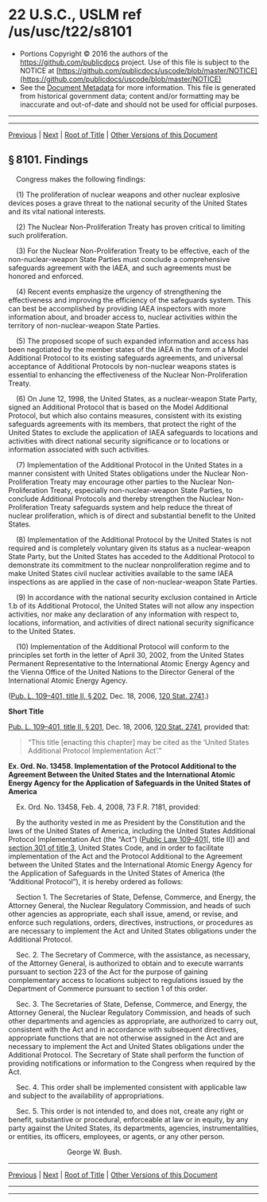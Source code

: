 ---
---

# 22 U.S.C., USLM ref /us/usc/t22/s8101

* Portions Copyright © 2016 the authors of the https://github.com/publicdocs project.
  Use of this file is subject to the NOTICE at [https://github.com/publicdocs/uscode/blob/master/NOTICE](https://github.com/publicdocs/uscode/blob/master/NOTICE)
* See the [Document Metadata](././../../../..//README.md) for more information.
  This file is generated from historical government data; content and/or formatting may be inaccurate and out-of-date and should not be used for official purposes.

----------
----------

[Previous](./../../../..//us/usc/t22/ch88/m__us_usc_t22_ch88.md) | [Next](./../../../..//us/usc/t22/ch88/m__us_usc_t22_s8102.md) | [Root of Title](./../../../../) | [Other Versions of this Document](https://publicdocs.github.io/go/links?ns=uslm&ref=%2Fus%2Fusc%2Ft22%2Fs8101)

## § 8101. Findings

    Congress makes the following findings:

    (1) The proliferation of nuclear weapons and other nuclear explosive devices poses a grave threat to the national security of the United States and its vital national interests.

    (2) The Nuclear Non-Proliferation Treaty has proven critical to limiting such proliferation.

    (3) For the Nuclear Non-Proliferation Treaty to be effective, each of the non-nuclear-weapon State Parties must conclude a comprehensive safeguards agreement with the IAEA, and such agreements must be honored and enforced.

    (4) Recent events emphasize the urgency of strengthening the effectiveness and improving the efficiency of the safeguards system. This can best be accomplished by providing IAEA inspectors with more information about, and broader access to, nuclear activities within the territory of non-nuclear-weapon State Parties.

    (5) The proposed scope of such expanded information and access has been negotiated by the member states of the IAEA in the form of a Model Additional Protocol to its existing safeguards agreements, and universal acceptance of Additional Protocols by non-nuclear weapons states is essential to enhancing the effectiveness of the Nuclear Non-Proliferation Treaty.

    (6) On June 12, 1998, the United States, as a nuclear-weapon State Party, signed an Additional Protocol that is based on the Model Additional Protocol, but which also contains measures, consistent with its existing safeguards agreements with its members, that protect the right of the United States to exclude the application of IAEA safeguards to locations and activities with direct national security significance or to locations or information associated with such activities.

    (7) Implementation of the Additional Protocol in the United States in a manner consistent with United States obligations under the Nuclear Non-Proliferation Treaty may encourage other parties to the Nuclear Non-Proliferation Treaty, especially non-nuclear-weapon State Parties, to conclude Additional Protocols and thereby strengthen the Nuclear Non-Proliferation Treaty safeguards system and help reduce the threat of nuclear proliferation, which is of direct and substantial benefit to the United States.

    (8) Implementation of the Additional Protocol by the United States is not required and is completely voluntary given its status as a nuclear-weapon State Party, but the United States has acceded to the Additional Protocol to demonstrate its commitment to the nuclear nonproliferation regime and to make United States civil nuclear activities available to the same IAEA inspections as are applied in the case of non-nuclear-weapon State Parties.

    (9) In accordance with the national security exclusion contained in Article 1.b of its Additional Protocol, the United States will not allow any inspection activities, nor make any declaration of any information with respect to, locations, information, and activities of direct national security significance to the United States.

    (10) Implementation of the Additional Protocol will conform to the principles set forth in the letter of April 30, 2002, from the United States Permanent Representative to the International Atomic Energy Agency and the Vienna Office of the United Nations to the Director General of the International Atomic Energy Agency.

([Pub. L. 109–401, title II, § 202][/us/pl/109/401/s202], Dec. 18, 2006, [120 Stat. 2741][/us/stat/120/2741].)

 __Short Title__ 

[Pub. L. 109–401, title II, § 201][/us/pl/109/401/s201], Dec. 18, 2006, [120 Stat. 2741][/us/stat/120/2741], provided that: 

> “This title \[enacting this chapter\] may be cited as the ‘United States Additional Protocol Implementation Act’.”

 __Ex. Ord. No. 13458. Implementation of the Protocol Additional to the Agreement Between the United States and the International Atomic Energy Agency for the Application of Safeguards in the United States of America__ 

    Ex. Ord. No. 13458, Feb. 4, 2008, 73 F.R. 7181, provided:

    By the authority vested in me as President by the Constitution and the laws of the United States of America, including the United States Additional Protocol Implementation Act (the “Act”) ([Public Law 109–401][/us/pl/109/401]\[, title II\]) and [section 301 of title 3][/us/usc/t3/s301], United States Code, and in order to facilitate implementation of the Act and the Protocol Additional to the Agreement between the United States and the International Atomic Energy Agency for the Application of Safeguards in the United States of America (the “Additional Protocol”), it is hereby ordered as follows:

    Section 1. The Secretaries of State, Defense, Commerce, and Energy, the Attorney General, the Nuclear Regulatory Commission, and heads of such other agencies as appropriate, each shall issue, amend, or revise, and enforce such regulations, orders, directives, instructions, or procedures as are necessary to implement the Act and United States obligations under the Additional Protocol.

    Sec. 2. The Secretary of Commerce, with the assistance, as necessary, of the Attorney General, is authorized to obtain and to execute warrants pursuant to section 223 of the Act for the purpose of gaining complementary access to locations subject to regulations issued by the Department of Commerce pursuant to section 1 of this order.

    Sec. 3. The Secretaries of State, Defense, Commerce, and Energy, the Attorney General, the Nuclear Regulatory Commission, and heads of such other departments and agencies as appropriate, are authorized to carry out, consistent with the Act and in accordance with subsequent directives, appropriate functions that are not otherwise assigned in the Act and are necessary to implement the Act and United States obligations under the Additional Protocol. The Secretary of State shall perform the function of providing notifications or information to the Congress when required by the Act.

    Sec. 4. This order shall be implemented consistent with applicable law and subject to the availability of appropriations.

    Sec. 5. This order is not intended to, and does not, create any right or benefit, substantive or procedural, enforceable at law or in equity, by any party against the United States, its departments, agencies, instrumentalities, or entities, its officers, employees, or agents, or any other person.

                              George W. Bush.

----------

[Previous](./../../../..//us/usc/t22/ch88/m__us_usc_t22_ch88.md) | [Next](./../../../..//us/usc/t22/ch88/m__us_usc_t22_s8102.md) | [Root of Title](./../../../../) | [Other Versions of this Document](https://publicdocs.github.io/go/links?ns=uslm&ref=%2Fus%2Fusc%2Ft22%2Fs8101)

----------
----------

[/us/pl/109/401/s202]: https://publicdocs.github.io/go/links?ns=uslm&ref=%2Fus%2Fpl%2F109%2F401%2Fs202
[/us/stat/120/2741]: https://publicdocs.github.io/go/links?ns=uslm&ref=%2Fus%2Fstat%2F120%2F2741
[/us/pl/109/401/s201]: https://publicdocs.github.io/go/links?ns=uslm&ref=%2Fus%2Fpl%2F109%2F401%2Fs201
[/us/stat/120/2741]: https://publicdocs.github.io/go/links?ns=uslm&ref=%2Fus%2Fstat%2F120%2F2741
[/us/pl/109/401]: https://publicdocs.github.io/go/links?ns=uslm&ref=%2Fus%2Fpl%2F109%2F401
[/us/usc/t3/s301]: https://publicdocs.github.io/go/links?ns=uslm&ref=%2Fus%2Fusc%2Ft3%2Fs301


